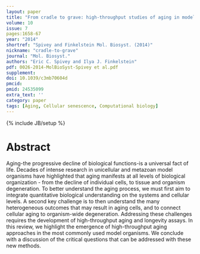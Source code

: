 ```yaml
---
layout: paper
title: "From cradle to grave: high-throughput studies of aging in model organisms."
volume: 10
issue: 7
pages:1658-67
year: "2014"
shortref: "Spivey and Finkelstein Mol. Biosyst. (2014)"
nickname: "cradle-to-grave"
journal: "Mol. Biosyst."
authors: "Eric C. Spivey and Ilya J. Finkelstein"
pdf: 0026-2014-MolBioSyst-Spivey et al.pdf
supplement:
doi: 10.1039/c3mb70604d
pmcid:
pmid: 24535099
extra_text: ''
category: paper
tags: [Aging, Cellular senescence, Computational biology]
---
```

{% include JB/setup %}

# Abstract

Aging-the progressive decline of biological functions-is a universal fact of life. Decades of intense research in unicellular and metazoan model organisms have highlighted that aging manifests at all levels of biological organization - from the decline of individual cells, to tissue and organism degeneration. To better understand the aging process, we must first aim to integrate quantitative biological understanding on the systems and cellular levels. A second key challenge is to then understand the many heterogeneous outcomes that may result in aging cells, and to connect cellular aging to organism-wide degeneration. Addressing these challenges requires the development of high-throughput aging and longevity assays. In this review, we highlight the emergence of high-throughput aging approaches in the most commonly used model organisms. We conclude with a discussion of the critical questions that can be addressed with these new methods.
